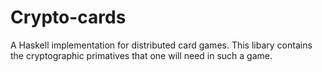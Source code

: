 Crypto-cards
================
A Haskell implementation for distributed card games. This libary contains the cryptographic primatives that one will need in such a game.
